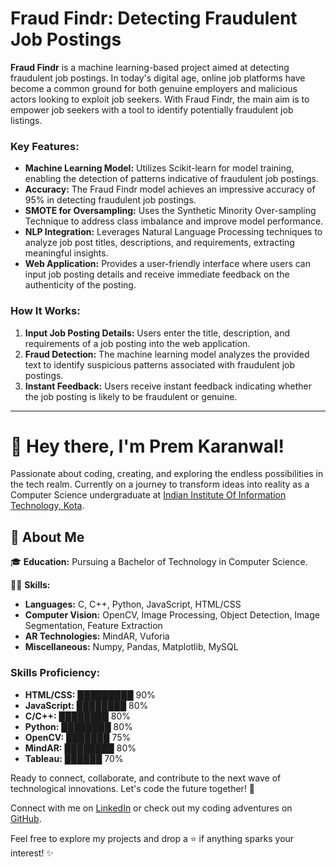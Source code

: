 # Fraud Findr: Detecting Fraudulent Job Postings

**Fraud Findr** is a machine learning-based project aimed at detecting fraudulent job postings. In today's digital age, online job platforms have become a common ground for both genuine employers and malicious actors looking to exploit job seekers. With Fraud Findr, the main aim is to empower job seekers with a tool to identify potentially fraudulent job listings.

### Key Features:
- **Machine Learning Model:** Utilizes Scikit-learn for model training, enabling the detection of patterns indicative of fraudulent job postings.
- **Accuracy:** The Fraud Findr model achieves an impressive accuracy of 95% in detecting fraudulent job postings.
- **SMOTE for Oversampling:** Uses the Synthetic Minority Over-sampling Technique to address class imbalance and improve model performance.
- **NLP Integration:** Leverages Natural Language Processing techniques to analyze job post titles, descriptions, and requirements, extracting meaningful insights.
- **Web Application:** Provides a user-friendly interface where users can input job posting details and receive immediate feedback on the authenticity of the posting.

### How It Works:
1. **Input Job Posting Details:** Users enter the title, description, and requirements of a job posting into the web application.
2. **Fraud Detection:** The machine learning model analyzes the provided text to identify suspicious patterns associated with fraudulent job postings.
3. **Instant Feedback:** Users receive instant feedback indicating whether the job posting is likely to be fraudulent or genuine.

------------------------------------------------------------------------------------------------------------------------------------------
# 👋 Hey there, I'm Prem Karanwal!

Passionate about coding, creating, and exploring the endless possibilities in the tech realm. Currently on a journey to transform ideas into reality as a Computer Science undergraduate at [Indian Institute Of Information Technology, Kota](https://www.iiitkota.ac.in/).

## 🚀 About Me

🎓 **Education:** Pursuing a Bachelor of Technology in Computer Science.

👨‍💻 **Skills:**
- **Languages:** C, C++, Python, JavaScript, HTML/CSS
- **Computer Vision:** OpenCV, Image Processing, Object Detection, Image Segmentation, Feature Extraction
- **AR Technologies:** MindAR, Vuforia
- **Miscellaneous:** Numpy, Pandas, Matplotlib, MySQL

### Skills Proficiency:

- **HTML/CSS:** █████████ 90%
- **JavaScript:** ████████ 80%
- **C/C++:** ████████ 80%
- **Python:** ████████ 80%
- **OpenCV:** ███████ 75%
- **MindAR:** ████████ 80%
- **Tableau:** ██████ 70%



Ready to connect, collaborate, and contribute to the next wave of technological innovations. Let's code the future together! 🚀

Connect with me on [LinkedIn](https://linkedin.com/in/prem-karanwal/) or check out my coding adventures on [GitHub](https://github.com/prem-karanwal).

Feel free to explore my projects and drop a ⭐ if anything sparks your interest! ✨
